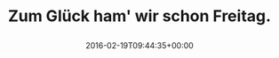 ---
retweeted: false
source: <a href="https://about.twitter.com/products/tweetdeck" rel="nofollow">TweetDeck</a>
entities:
  user_mentions: []
  urls: []
  symbols: []
  media:
  - expanded_url: https://twitter.com/bascht/status/700616961496109056/photo/1
    indices:
    - '34'
    - '57'
    url: https://t.co/cr6jTkJssI
    media_url: http://pbs.twimg.com/media/CbkXWPAUsAEoRU-.png
    id_str: '700616887785271297'
    id: '700616887785271297'
    media_url_https: https://pbs.twimg.com/media/CbkXWPAUsAEoRU-.png
    sizes:
      large:
        w: '666'
        h: '49'
        resize: fit
      thumb:
        w: '49'
        h: '49'
        resize: crop
      medium:
        w: '666'
        h: '49'
        resize: fit
      small:
        w: '666'
        h: '49'
        resize: fit
    type: photo
    display_url: pic.twitter.com/cr6jTkJssI
  hashtags: []
display_text_range:
- '0'
- '57'
favorite_count: '3'
id_str: '700616961496109056'
truncated: false
retweet_count: '0'
id: '700616961496109056'
possibly_sensitive: false
created_at: Fri Feb 19 09:44:35 +0000 2016
favorited: false
full_text: Zum Glück ham' wir schon Freitag.
lang: de
extended_entities:
  media:
  - expanded_url: https://twitter.com/bascht/status/700616961496109056/photo/1
    indices:
    - '34'
    - '57'
    url: https://t.co/cr6jTkJssI
    media_url: http://pbs.twimg.com/media/CbkXWPAUsAEoRU-.png
    id_str: '700616887785271297'
    id: '700616887785271297'
    media_url_https: https://pbs.twimg.com/media/CbkXWPAUsAEoRU-.png
    sizes:
      large:
        w: '666'
        h: '49'
        resize: fit
      thumb:
        w: '49'
        h: '49'
        resize: crop
      medium:
        w: '666'
        h: '49'
        resize: fit
      small:
        w: '666'
        h: '49'
        resize: fit
    type: photo
    display_url: pic.twitter.com/cr6jTkJssI
tags:
- pesos/twitter
date: '2016-02-19T09:44:35+00:00'
src: https://twitter.com/bascht/status/700616961496109056
original_url: https://twitter.com/bascht/status/700616961496109056
type: twitter_tweet
media_url: https://img.bascht.com/twitter/pbs.twimg.com/media/CbkXWPAUsAEoRU-.png
text: Zum Glück ham' wir schon Freitag.
title: 'Zum Glück ham'' wir schon Freitag.

  '

---
